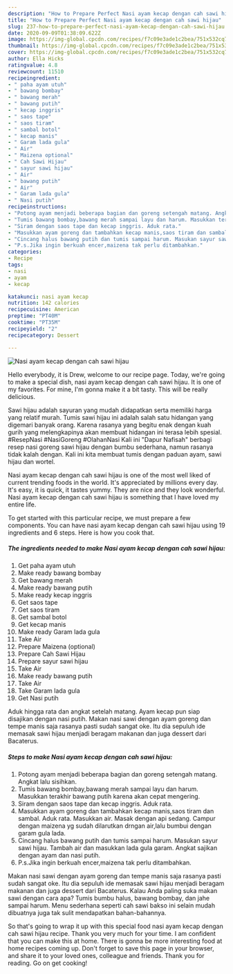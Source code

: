 ```yaml
---
description: "How to Prepare Perfect Nasi ayam kecap dengan cah sawi hijau"
title: "How to Prepare Perfect Nasi ayam kecap dengan cah sawi hijau"
slug: 237-how-to-prepare-perfect-nasi-ayam-kecap-dengan-cah-sawi-hijau
date: 2020-09-09T01:38:09.622Z
image: https://img-global.cpcdn.com/recipes/f7c09e3ade1c2bea/751x532cq70/nasi-ayam-kecap-dengan-cah-sawi-hijau-foto-resep-utama.jpg
thumbnail: https://img-global.cpcdn.com/recipes/f7c09e3ade1c2bea/751x532cq70/nasi-ayam-kecap-dengan-cah-sawi-hijau-foto-resep-utama.jpg
cover: https://img-global.cpcdn.com/recipes/f7c09e3ade1c2bea/751x532cq70/nasi-ayam-kecap-dengan-cah-sawi-hijau-foto-resep-utama.jpg
author: Ella Hicks
ratingvalue: 4.8
reviewcount: 11510
recipeingredient:
- " paha ayam utuh"
- " bawang bombay"
- " bawang merah"
- " bawang putih"
- " kecap inggris"
- " saos tape"
- " saos tiram"
- " sambal botol"
- " kecap manis"
- " Garam lada gula"
- " Air"
- " Maizena optional"
- " Cah Sawi Hijau"
- " sayur sawi hijau"
- " Air"
- " bawang putih"
- " Air"
- " Garam lada gula"
- " Nasi putih"
recipeinstructions:
- "Potong ayam menjadi beberapa bagian dan goreng setengah matang. Angkat lalu sisihkan."
- "Tumis bawang bombay,bawang merah sampai layu dan harum. Masukkan terakhir bawang putih karena akan cepat mengering."
- "Siram dengan saos tape dan kecap inggris. Aduk rata."
- "Masukkan ayam goreng dan tambahkan kecap manis,saos tiram dan sambal. Aduk rata. Masukkan air. Masak dengan api sedang. Campur dengan maizena yg sudah dilarutkan drngan air,lalu bumbui dengan garam gula lada."
- "Cincang halus bawang putih dan tumis sampai harum. Masukan sayur sawi hijau. Tambah air dan masukkan lada gula garam. Angkat sajikan dengan ayam dan nasi putih."
- "P.s.Jika ingin berkuah encer,maizena tak perlu ditambahkan."
categories:
- Recipe
tags:
- nasi
- ayam
- kecap

katakunci: nasi ayam kecap 
nutrition: 142 calories
recipecuisine: American
preptime: "PT40M"
cooktime: "PT35M"
recipeyield: "2"
recipecategory: Dessert

---
```



![Nasi ayam kecap dengan cah sawi hijau](https://img-global.cpcdn.com/recipes/f7c09e3ade1c2bea/751x532cq70/nasi-ayam-kecap-dengan-cah-sawi-hijau-foto-resep-utama.jpg)

Hello everybody, it is Drew, welcome to our recipe page. Today, we're going to make a special dish, nasi ayam kecap dengan cah sawi hijau. It is one of my favorites. For mine, I'm gonna make it a bit tasty. This will be really delicious.

Sawi hijau adalah sayuran yang mudah didapatkan serta memiliki harga yang relatif murah. Tumis sawi hijau ini adalah salah satu hidangan yang digemari banyak orang. Karena rasanya yang begitu enak dengan kuah gurih yang melengkapinya akan membuat hidangan ini terasa lebih spesial. #ResepNasi #NasiGoreng #OlahanNasi Kali ini &#34;Dapur Nafisah&#34; berbagi resep nasi goreng sawi hijau dengan bumbu sederhana, namun rasanya tidak kalah dengan. Kali ini kita membuat tumis dengan paduan ayam, sawi hijau dan wortel.

Nasi ayam kecap dengan cah sawi hijau is one of the most well liked of current trending foods in the world. It's appreciated by millions every day. It's easy, it is quick, it tastes yummy. They are nice and they look wonderful. Nasi ayam kecap dengan cah sawi hijau is something that I have loved my entire life.


To get started with this particular recipe, we must prepare a few components. You can have nasi ayam kecap dengan cah sawi hijau using 19 ingredients and 6 steps. Here is how you cook that.

<!--inarticleads1-->

##### The ingredients needed to make Nasi ayam kecap dengan cah sawi hijau:

1. Get  paha ayam utuh
1. Make ready  bawang bombay
1. Get  bawang merah
1. Make ready  bawang putih
1. Make ready  kecap inggris
1. Get  saos tape
1. Get  saos tiram
1. Get  sambal botol
1. Get  kecap manis
1. Make ready  Garam lada gula
1. Take  Air
1. Prepare  Maizena (optional)
1. Prepare  Cah Sawi Hijau
1. Prepare  sayur sawi hijau
1. Take  Air
1. Make ready  bawang putih
1. Take  Air
1. Take  Garam lada gula
1. Get  Nasi putih


Aduk hingga rata dan angkat setelah matang. Ayam kecap pun siap disajikan dengan nasi putih. Makan nasi sawi dengan ayam goreng dan tempe manis saja rasanya pasti sudah sangat oke. Itu dia sepuluh ide memasak sawi hijau menjadi beragam makanan dan juga dessert dari Bacaterus. 

<!--inarticleads2-->

##### Steps to make Nasi ayam kecap dengan cah sawi hijau:

1. Potong ayam menjadi beberapa bagian dan goreng setengah matang. Angkat lalu sisihkan.
1. Tumis bawang bombay,bawang merah sampai layu dan harum. Masukkan terakhir bawang putih karena akan cepat mengering.
1. Siram dengan saos tape dan kecap inggris. Aduk rata.
1. Masukkan ayam goreng dan tambahkan kecap manis,saos tiram dan sambal. Aduk rata. Masukkan air. Masak dengan api sedang. Campur dengan maizena yg sudah dilarutkan drngan air,lalu bumbui dengan garam gula lada.
1. Cincang halus bawang putih dan tumis sampai harum. Masukan sayur sawi hijau. Tambah air dan masukkan lada gula garam. Angkat sajikan dengan ayam dan nasi putih.
1. P.s.Jika ingin berkuah encer,maizena tak perlu ditambahkan.


Makan nasi sawi dengan ayam goreng dan tempe manis saja rasanya pasti sudah sangat oke. Itu dia sepuluh ide memasak sawi hijau menjadi beragam makanan dan juga dessert dari Bacaterus. Kalau Anda paling suka makan sawi dengan cara apa? Tumis bumbu halus, bawang bombay, dan jahe sampai harum. Menu sederhana seperti cah sawi bakso ini selain mudah dibuatnya juga tak sulit mendapatkan bahan-bahannya. 

So that's going to wrap it up with this special food nasi ayam kecap dengan cah sawi hijau recipe. Thank you very much for your time. I am confident that you can make this at home. There is gonna be more interesting food at home recipes coming up. Don't forget to save this page in your browser, and share it to your loved ones, colleague and friends. Thank you for reading. Go on get cooking!
